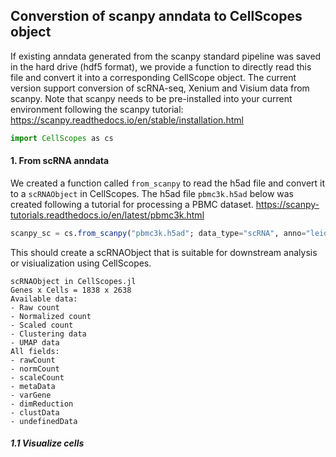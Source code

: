 ## Converstion of scanpy anndata to CellScopes object
If existing anndata generated from the scanpy standard pipeline was saved in the hard drive (hdf5 format), we provide a function to directly read this file and convert it into a corresponding CellScope object. The current version support conversion of scRNA-seq, Xenium and Visium data from scanpy. Note that scanpy needs to be pre-installed into your current environment following the scanpy tutorial:
https://scanpy.readthedocs.io/en/stable/installation.html
```julia
import CellScopes as cs
```
#### 1. From scRNA anndata
We created a function called ```from_scanpy``` to read the h5ad file and convert it to a ```scRNAObject``` in CellScopes. The h5ad file ```pbmc3k.h5ad``` below was created following a tutorial for processing a PBMC dataset.
https://scanpy-tutorials.readthedocs.io/en/latest/pbmc3k.html
```julia
scanpy_sc = cs.from_scanpy("pbmc3k.h5ad"; data_type="scRNA", anno="leiden")
```
This should create a scRNAObject that is suitable for downstream analysis or visiualization using CellScopes.
```
scRNAObject in CellScopes.jl
Genes x Cells = 1838 x 2638
Available data:
- Raw count
- Normalized count
- Scaled count
- Clustering data
- UMAP data
All fields:
- rawCount
- normCount
- scaleCount
- metaData
- varGene
- dimReduction
- clustData
- undefinedData
```
##### 1.1 Visualize cells


